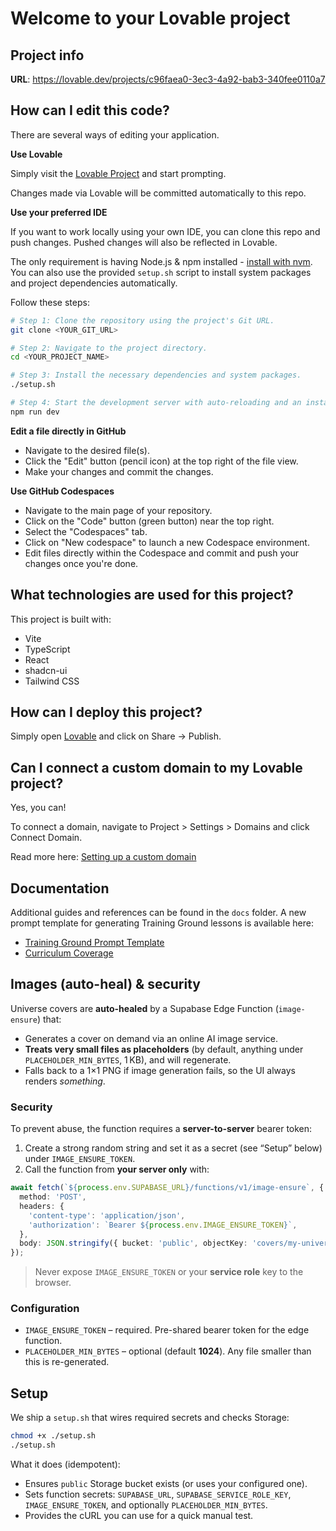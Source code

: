 # Welcome to your Lovable project

## Project info

**URL**: https://lovable.dev/projects/c96faea0-3ec3-4a92-bab3-340fee0110a7

## How can I edit this code?

There are several ways of editing your application.

**Use Lovable**

Simply visit the [Lovable Project](https://lovable.dev/projects/c96faea0-3ec3-4a92-bab3-340fee0110a7) and start prompting.

Changes made via Lovable will be committed automatically to this repo.

**Use your preferred IDE**

If you want to work locally using your own IDE, you can clone this repo and push changes. Pushed changes will also be reflected in Lovable.

The only requirement is having Node.js & npm installed - [install with nvm](https://github.com/nvm-sh/nvm#installing-and-updating). You can also use the provided `setup.sh` script to install system packages and project dependencies automatically.

Follow these steps:

```sh
# Step 1: Clone the repository using the project's Git URL.
git clone <YOUR_GIT_URL>

# Step 2: Navigate to the project directory.
cd <YOUR_PROJECT_NAME>

# Step 3: Install the necessary dependencies and system packages.
./setup.sh

# Step 4: Start the development server with auto-reloading and an instant preview.
npm run dev
```

**Edit a file directly in GitHub**

- Navigate to the desired file(s).
- Click the "Edit" button (pencil icon) at the top right of the file view.
- Make your changes and commit the changes.

**Use GitHub Codespaces**

- Navigate to the main page of your repository.
- Click on the "Code" button (green button) near the top right.
- Select the "Codespaces" tab.
- Click on "New codespace" to launch a new Codespace environment.
- Edit files directly within the Codespace and commit and push your changes once you're done.

## What technologies are used for this project?

This project is built with:

- Vite
- TypeScript
- React
- shadcn-ui
- Tailwind CSS

## How can I deploy this project?

Simply open [Lovable](https://lovable.dev/projects/c96faea0-3ec3-4a92-bab3-340fee0110a7) and click on Share -> Publish.

## Can I connect a custom domain to my Lovable project?

Yes, you can!

To connect a domain, navigate to Project > Settings > Domains and click Connect Domain.

Read more here: [Setting up a custom domain](https://docs.lovable.dev/tips-tricks/custom-domain#step-by-step-guide)

## Documentation

Additional guides and references can be found in the `docs` folder. A new prompt template for generating Training Ground lessons is available here:

- [Training Ground Prompt Template](docs/TRAINING_GROUND_PROMPT_TEMPLATE.md)
- [Curriculum Coverage](docs/CURRICULUM_COVERAGE.md)

## Images (auto-heal) & security

Universe covers are **auto-healed** by a Supabase Edge Function (`image-ensure`) that:

- Generates a cover on demand via an online AI image service.
- **Treats very small files as placeholders** (by default, anything under `PLACEHOLDER_MIN_BYTES`, 1 KB), and will regenerate.
- Falls back to a 1×1 PNG if image generation fails, so the UI always renders *something*.

### Security
To prevent abuse, the function requires a **server-to-server** bearer token:

1. Create a strong random string and set it as a secret (see “Setup” below) under `IMAGE_ENSURE_TOKEN`.
2. Call the function from **your server only** with:

```ts
await fetch(`${process.env.SUPABASE_URL}/functions/v1/image-ensure`, {
  method: 'POST',
  headers: {
    'content-type': 'application/json',
    'authorization': `Bearer ${process.env.IMAGE_ENSURE_TOKEN}`,
  },
  body: JSON.stringify({ bucket: 'public', objectKey: 'covers/my-universe.png', prompt: 'Learning universe cover' }),
});
```

> Never expose `IMAGE_ENSURE_TOKEN` or your **service role** key to the browser.

### Configuration

- `IMAGE_ENSURE_TOKEN` – required. Pre-shared bearer token for the edge function.
- `PLACEHOLDER_MIN_BYTES` – optional (default **1024**). Any file smaller than this is re-generated.

## Setup

We ship a `setup.sh` that wires required secrets and checks Storage:

```bash
chmod +x ./setup.sh
./setup.sh
```

What it does (idempotent):
- Ensures `public` Storage bucket exists (or uses your configured one).
- Sets function secrets: `SUPABASE_URL`, `SUPABASE_SERVICE_ROLE_KEY`, `IMAGE_ENSURE_TOKEN`, and optionally `PLACEHOLDER_MIN_BYTES`.
- Provides the cURL you can use for a quick manual test.
